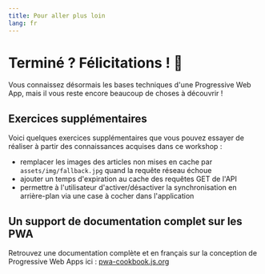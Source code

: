 ```yaml
---
title: Pour aller plus loin
lang: fr
---
```


# Terminé ? Félicitations ! 🎉

Vous connaissez désormais les bases techniques d'une Progressive Web App, mais il vous reste encore beaucoup de choses à découvrir !

## Exercices supplémentaires

Voici quelques exercices supplémentaires que vous pouvez essayer de réaliser à partir des connaissances acquises dans ce workshop :

- remplacer les images des articles non mises en cache par `assets/img/fallback.jpg` quand la requête réseau échoue
- ajouter un temps d'expiration au cache des requêtes GET de l'API
- permettre à l'utilisateur d'activer/désactiver la synchronisation en arrière-plan via une case à cocher dans l'application

## Un support de documentation complet sur les PWA

Retrouvez une documentation complète et en français sur la conception de Progressive Web Apps ici : [pwa-cookbook.js.org](http://pwa-cookbook.js.org)